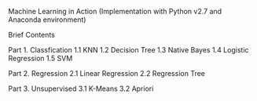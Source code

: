 Machine Learning in Action
(Implementation with Python v2.7 and Anaconda environment)

Brief Contents

Part 1. Classfication
1.1	KNN
1.2	Decision Tree
1.3 Native Bayes
1.4 Logistic Regression
1.5 SVM

Part 2. Regression
2.1 Linear Regression
2.2 Regression Tree

Part 3. Unsupervised
3.1 K-Means
3.2 Apriori
